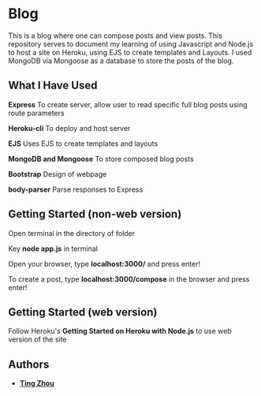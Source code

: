 # Blog
This is a blog where one can compose posts and view posts. This repository serves to document my learning of using Javascript and Node.js to host a site on Heroku, using EJS to create templates and Layouts. I used MongoDB via Mongoose as a database to store the posts of the blog. 


## What I Have Used

**Express**
To create server, allow user to read specific full blog posts using route parameters

**Heroku-cli**
To deploy and host server

**EJS**
Uses EJS to create templates and layouts

**MongoDB and Mongoose**
To store composed blog posts

**Bootstrap**
Design of webpage

**body-parser**
Parse responses to Express


## Getting Started (non-web version)
Open terminal in the directory of folder

Key **node app.js** in terminal

Open your browser, type **localhost:3000/** and press enter!

To create a post, type **localhost:3000/compose** in the browser and press enter!

## Getting Started (web version)
Follow Heroku's **Getting Started on Heroku with Node.js** to use web version of the site

## Authors

* **[Ting Zhou](https://github.com/tingzhouu)**
